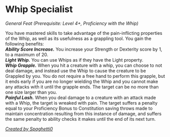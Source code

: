 # Whip Specialist
*General Feat (Prerequisite: Level 4+, Proficiency with the Whip)*

You have mastered skills to take advantage of the pain-inflicting properties of the Whip, as well as its usefulness as a grappling tool. You gain the following benefits:  
***Ability Score Increase.*** You increase your Strength or Dexterity score by 1, to a maximum of 20.  
***Light Whip.*** You can use Whips as if they have the Light property.  
***Whip Grapple.*** When you hit a creature with a whip, you can choose to not deal damage, and instead use the Whip to cause the creature to be Grappled by you. You do not require a free hand to perform this grapple, but it ends early if you are no longer wielding the Whip and you cannot make any attacks with it until the grapple ends. The target can be no more than one size larger than you.  
***Painful Lash.*** When you deal damage to a creature with an attack made with a Whip, the target is wreaked with pain. The target suffers a penalty equal to your Proficiency Bonus to Constitution saving throws made to maintain concentration resulting from this instance of damage, and suffers the same penalty to ability checks it makes until the end of its next turn.


[*Created by Spaghetti0*](https://bio.site/spaghetti0)